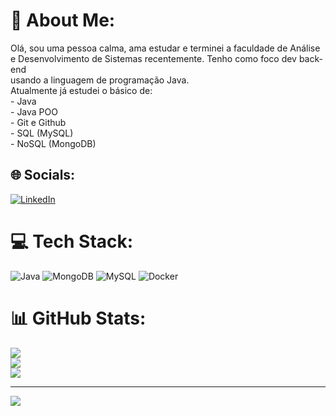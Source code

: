 # 💫 About Me:
Olá, sou uma pessoa calma, ama estudar e terminei a faculdade de Análise e Desenvolvimento de Sistemas recentemente. Tenho como foco dev back-end<br>usando a linguagem de programação Java.<br>Atualmente já estudei o básico de:<br>- Java<br>- Java POO<br>- Git e Github<br>- SQL (MySQL)<br>- NoSQL (MongoDB)


## 🌐 Socials:
[![LinkedIn](https://img.shields.io/badge/LinkedIn-%230077B5.svg?logo=linkedin&logoColor=white)](https://linkedin.com/in/karluuks-dev) 

# 💻 Tech Stack:
![Java](https://img.shields.io/badge/java-%23ED8B00.svg?style=for-the-badge&logo=openjdk&logoColor=white) ![MongoDB](https://img.shields.io/badge/MongoDB-%234ea94b.svg?style=for-the-badge&logo=mongodb&logoColor=white) ![MySQL](https://img.shields.io/badge/mysql-%2300000f.svg?style=for-the-badge&logo=mysql&logoColor=white) ![Docker](https://img.shields.io/badge/docker-%230db7ed.svg?style=for-the-badge&logo=docker&logoColor=white)
# 📊 GitHub Stats:
![](https://github-readme-stats.vercel.app/api?username=carlsalexandre&theme=dark&hide_border=true&include_all_commits=false&count_private=false)<br/>
![](https://github-readme-streak-stats.herokuapp.com/?user=carlsalexandre&theme=dark&hide_border=true)<br/>
![](https://github-readme-stats.vercel.app/api/top-langs/?username=carlsalexandre&theme=dark&hide_border=true&include_all_commits=false&count_private=false&layout=compact)

---
[![](https://visitcount.itsvg.in/api?id=carlsalexandre&icon=0&color=0)](https://visitcount.itsvg.in)

<!-- Proudly created with GPRM ( https://gprm.itsvg.in ) -->

